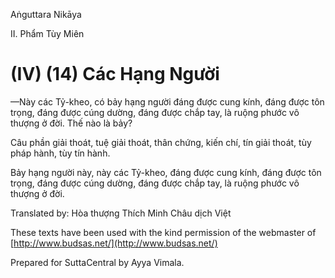  

Aṅguttara Nikāya

II. Phẩm Tùy Miên

# (IV) (14) Các Hạng Người

—Này các Tỷ-kheo, có bảy hạng người đáng được cung kính, đáng được tôn trọng, đáng được cúng dường, đáng được chắp tay, là ruộng phước vô thượng ở đời. Thế nào là bảy?

Câu phần giải thoát, tuệ giải thoát, thân chứng, kiến chí, tín giải thoát, tùy pháp hành, tùy tín hành.

Bảy hạng người này, này các Tỷ-kheo, đáng được cung kính, đáng được tôn trọng, đáng được cúng dường, đáng được chắp tay, là ruộng phước vô thượng ở đời.

Translated by: Hòa thượng Thích Minh Châu dịch Việt

These texts have been used with the kind permission of the webmaster of [http://www.budsas.net/](http://www.budsas.net/)

Prepared for SuttaCentral by Ayya Vimala.
